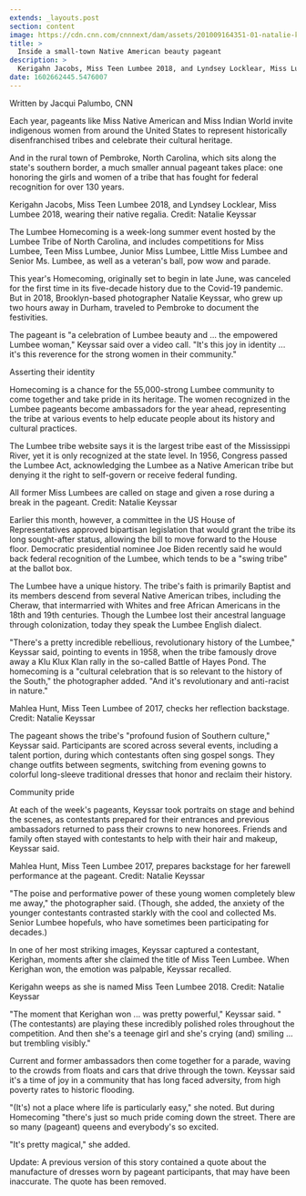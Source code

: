 ```yaml
--- 
extends: _layouts.post 
section: content 
image: https://cdn.cnn.com/cnnnext/dam/assets/201009164351-01-natalie-keyssar-lumbee-pageant-restricted-super-tease.jpg 
title: > 
  Inside a small-town Native American beauty pageant 
description: > 
  Kerigahn Jacobs, Miss Teen Lumbee 2018, and Lyndsey Locklear, Miss Lumbee 2018, wearing their native regalia.But in 2018, Brooklyn-based photographer Natalie Keyssar, who grew up two hours away in Durham, traveled to Pembroke to document the festivities.The pageant is "a celebration of Lumbee beauty and ... the empowered Lumbee woman," Keyssar said over a video call.The Lumbee tribe website says it is the largest tribe east of the Mississippi River, yet it is only recognized at the state level.Mahlea Hunt, Miss Teen Lumbee 2017, prepares backstage for her farewell performance at the pageant. 
date: 1602662445.5476007 
--- 
```

Written by Jacqui Palumbo, CNN

Each year, pageants like Miss Native American and Miss Indian World invite indigenous women from around the United States to represent historically disenfranchised tribes and celebrate their cultural heritage.

And in the rural town of Pembroke, North Carolina, which sits along the state's southern border, a much smaller annual pageant takes place: one honoring the girls and women of a tribe that has fought for federal recognition for over 130 years.

Kerigahn Jacobs, Miss Teen Lumbee 2018, and Lyndsey Locklear, Miss Lumbee 2018, wearing their native regalia. Credit: Natalie Keyssar

The Lumbee Homecoming is a week-long summer event hosted by the Lumbee Tribe of North Carolina, and includes competitions for Miss Lumbee, Teen Miss Lumbee, Junior Miss Lumbee, Little Miss Lumbee and Senior Ms. Lumbee, as well as a veteran's ball, pow wow and parade.

This year's Homecoming, originally set to begin in late June, was canceled for the first time in its five-decade history due to the Covid-19 pandemic. But in 2018, Brooklyn-based photographer Natalie Keyssar, who grew up two hours away in Durham, traveled to Pembroke to document the festivities.

The pageant is "a celebration of Lumbee beauty and ... the empowered Lumbee woman," Keyssar said over a video call. "It's this joy in identity ... it's this reverence for the strong women in their community."

Asserting their identity

Homecoming is a chance for the 55,000-strong Lumbee community to come together and take pride in its heritage. The women recognized in the Lumbee pageants become ambassadors for the year ahead, representing the tribe at various events to help educate people about its history and cultural practices.

The Lumbee tribe website says it is the largest tribe east of the Mississippi River, yet it is only recognized at the state level. In 1956, Congress passed the Lumbee Act, acknowledging the Lumbee as a Native American tribe but denying it the right to self-govern or receive federal funding.

All former Miss Lumbees are called on stage and given a rose during a break in the pageant. Credit: Natalie Keyssar

Earlier this month, however, a committee in the US House of Representatives approved bipartisan legislation that would grant the tribe its long sought-after status, allowing the bill to move forward to the House floor. Democratic presidential nominee Joe Biden recently said he would back federal recognition of the Lumbee, which tends to be a "swing tribe" at the ballot box.

The Lumbee have a unique history. The tribe's faith is primarily Baptist and its members descend from several Native American tribes, including the Cheraw, that intermarried with Whites and free African Americans in the 18th and 19th centuries. Though the Lumbee lost their ancestral language through colonization, today they speak the Lumbee English dialect.

"There's a pretty incredible rebellious, revolutionary history of the Lumbee," Keyssar said, pointing to events in 1958, when the tribe famously drove away a Klu Klux Klan rally in the so-called Battle of Hayes Pond. The homecoming is a "cultural celebration that is so relevant to the history of the South," the photographer added. "And it's revolutionary and anti-racist in nature."

Mahlea Hunt, Miss Teen Lumbee of 2017, checks her reflection backstage. Credit: Natalie Keyssar

The pageant shows the tribe's "profound fusion of Southern culture," Keyssar said. Participants are scored across several events, including a talent portion, during which contestants often sing gospel songs. They change outfits between segments, switching from evening gowns to colorful long-sleeve traditional dresses that honor and reclaim their history.

Community pride

At each of the week's pageants, Keyssar took portraits on stage and behind the scenes, as contestants prepared for their entrances and previous ambassadors returned to pass their crowns to new honorees. Friends and family often stayed with contestants to help with their hair and makeup, Keyssar said.

Mahlea Hunt, Miss Teen Lumbee 2017, prepares backstage for her farewell performance at the pageant. Credit: Natalie Keyssar

"The poise and performative power of these young women completely blew me away," the photographer said. (Though, she added, the anxiety of the younger contestants contrasted starkly with the cool and collected Ms. Senior Lumbee hopefuls, who have sometimes been participating for decades.)

In one of her most striking images, Keyssar captured a contestant, Kerighan, moments after she claimed the title of Miss Teen Lumbee. When Kerighan won, the emotion was palpable, Keyssar recalled.

Kerigahn weeps as she is named Miss Teen Lumbee 2018. Credit: Natalie Keyssar

"The moment that Kerighan won ... was pretty powerful," Keyssar said. "(The contestants) are playing these incredibly polished roles throughout the competition. And then she's a teenage girl and she's crying (and) smiling ... but trembling visibly."

Current and former ambassadors then come together for a parade, waving to the crowds from floats and cars that drive through the town. Keyssar said it's a time of joy in a community that has long faced adversity, from high poverty rates to historic flooding.

"(It's) not a place where life is particularly easy," she noted. But during Homecoming "there's just so much pride coming down the street. There are so many (pageant) queens and everybody's so excited.

"It's pretty magical," she added.

Update: A previous version of this story contained a quote about the manufacture of dresses worn by pageant participants, that may have been inaccurate. The quote has been removed.